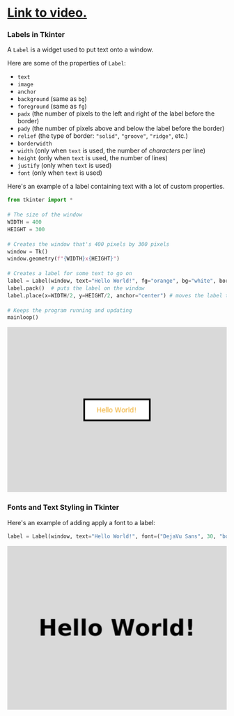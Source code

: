 # [Link to video.](https://www.youtube.com/watch?v=Pts43M6R5kM&list=PLVD25niNi0BnsKwMvXId8jFMXxC1wUbko)

### Labels in Tkinter

A `Label` is a widget used to put text onto a window.

Here are some of the properties of `Label`:
* `text`
* `image` 
* `anchor`
* `background` (same as `bg`)
* `foreground` (same as `fg`)
* `padx` (the number of pixels to the left and right of the label before the border)
* `pady` (the number of pixels above and below the label before the border)
* `relief` (the type of border: `"solid"`, `"groove"`, `"ridge"`, etc.)
* `borderwidth`
* `width` (only when `text` is used, the number of *characters* per line)
* `height` (only when `text` is used, the number of lines)
* `justify` (only when `text` is used)
* `font` (only when `text` is used)

Here's an example of a label containing text with a lot of custom properties.

```python
from tkinter import *

# The size of the window
WIDTH = 400
HEIGHT = 300

# Creates the window that's 400 pixels by 300 pixels
window = Tk()
window.geometry(f"{WIDTH}x{HEIGHT}")

# Creates a label for some text to go on
label = Label(window, text="Hello World!", fg="orange", bg="white", borderwidth=3, relief="solid", padx=10, pady=10, width=12)  # creates the label
label.pack()  # puts the label on the window
label.place(x=WIDTH/2, y=HEIGHT/2, anchor="center") # moves the label to the middle of the window

# Keeps the program running and updating
mainloop()
```

![](../Images/tk_label_1_.png)

### Fonts and Text Styling in Tkinter 

Here's an example of adding apply a font to a label:

```python
label = Label(window, text="Hello World!", font=("DejaVu Sans", 30, "bold")) # font size
```

![](../Images/tk_label_2_.png)
